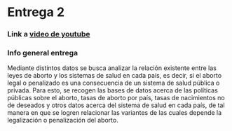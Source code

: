 # Entrega 2

### Link a [video de youtube](https://youtu.be/HpH1JZEB6_U)

### Info general entrega
Mediante distintos datos se busca analizar la relación existente entre las leyes de aborto y los sistemas de salud en cada país, es decir, si el aborto legal o penalizado es una consecuencia de un sistema de salud pública o privada. Para esto, se recogen las bases de datos acerca de las políticas públicas sobre el aborto, tasas de aborto por país, tasas de nacimientos no de deseados y otros datos acerca del sistema de salud en cada país, de tal manera en que se logren relacionar las variantes de las cuales depende la legalización o penalización del aborto.
